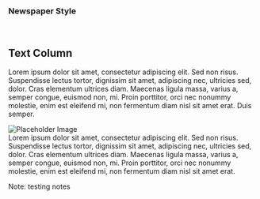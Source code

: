 ### Newspaper Style
<br>
<div class="container">
  <div class="text-column">
    <h2>Text Column</h2>
    <p>Lorem ipsum dolor sit amet, consectetur adipiscing elit. Sed non risus. Suspendisse lectus tortor, dignissim sit amet, adipiscing nec, ultricies sed, dolor. Cras elementum ultrices diam. Maecenas ligula massa, varius a, semper congue, euismod non, mi. Proin porttitor, orci nec nonummy molestie, enim est eleifend mi, non fermentum diam nisl sit amet erat. Duis semper.</p>
  </div>

  <div class="image-column-small">
    <img src="https://via.placeholder.com/400x300" alt="Placeholder Image">
    <!-- <img src="images/copilot-stack.png" alt="Placeholder Image"> -->
  </div>
</div>
<div class="container">
  Lorem ipsum dolor sit amet, consectetur adipiscing elit. Sed non risus. Suspendisse lectus tortor, dignissim sit amet, adipiscing nec, ultricies sed, dolor. Cras elementum ultrices diam. Maecenas ligula massa, varius a, semper congue, euismod non, mi. Proin porttitor, orci nec nonummy molestie, enim est eleifend mi, non fermentum diam nisl sit amet erat.  
<div class="container">

<!-- Add some speaker notes -->
Note: testing notes